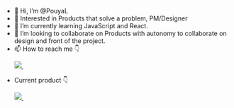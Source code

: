 - 👋 Hi, I’m @PouyaL
- 👀 Interested in Products that solve a problem, PM/Designer 
- 🌱 I’m currently learning JavaScript and React.
- 💞️ I’m looking to collaborate on Products with autonomy to collaborate on design and front of the project.
- 📫 How to reach me 👇 <p><a href="https://www.linkedin.com/in/pouya-lotfi-70531236/" rel="nofollow noreferrer">
    <img src="https://img.shields.io/badge/LinkedIn-0077B5?style=for-the-badge&logo=linkedin&logoColor=white"/>
  </a> &nbsp;</p>
-  Current product 👇 <p><a href="https://www.notion.so/pouyal/Portfolio-c52158752c6d4f718513b35922c281ce?pvs=4" rel="nofollow">
    <img src="https://img.shields.io/badge/website-000000?style=for-the-badge&logo=About.me&logoColor=white"/>
  </a> &nbsp;</p>
  
